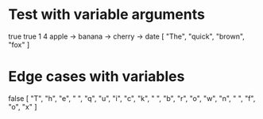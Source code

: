 # Test with variable arguments
true
true
1
4
apple -> banana -> cherry -> date
[
  "The",
  "quick",
  "brown",
  "fox"
]
# Edge cases with variables
false
[
  "T",
  "h",
  "e",
  " ",
  "q",
  "u",
  "i",
  "c",
  "k",
  " ",
  "b",
  "r",
  "o",
  "w",
  "n",
  " ",
  "f",
  "o",
  "x"
]